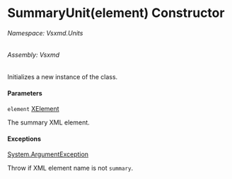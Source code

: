 <a name='M-Vsxmd-Units-SummaryUnit-#ctor-System-Xml-Linq-XElement,Vsxmd-Units-MemberName-'></a>
# SummaryUnit(element) Constructor

###### Namespace:  Vsxmd.Units

###### Assembly:  Vsxmd

Initializes a new instance of the [](./../SummaryUnit.md) class.

#### Parameters

`element`  [XElement](https://docs.microsoft.com/dotnet/api/System.Xml.Linq.XElement)  

The summary XML element.

#### Exceptions

[System.ArgumentException](https://docs.microsoft.com/dotnet/api/System.ArgumentException)  

Throw if XML element name is not `summary`.
